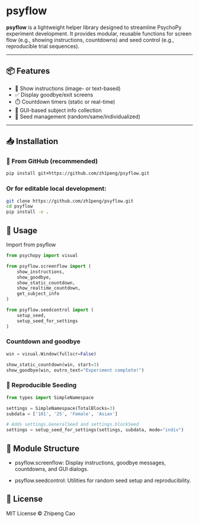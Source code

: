 # psyflow

**psyflow** is a lightweight helper library designed to streamline PsychoPy experiment development. It provides modular, reusable functions for screen flow (e.g., showing instructions, countdowns) and seed control (e.g., reproducible trial sequences).

---

## 📦 Features

- 🧠 Show instructions (image- or text-based)
- ✅ Display goodbye/exit screens
- ⏱️ Countdown timers (static or real-time)
- 👤 GUI-based subject info collection
- 🎲 Seed management (random/same/individualized)

---

## 📥 Installation

### 🔗 From GitHub (recommended)

```bash
pip install git+https://github.com/zh1peng/psyflow.git
```
### Or for editable local development:
``` bash
git clone https://github.com/zh1peng/psyflow.git
cd psyflow
pip install -e .
```

## 🔧 Usage
Import from psyflow
```python
from psychopy import visual

from psyflow.screenflow import (
    show_instructions,
    show_goodbye,
    show_static_countdown,
    show_realtime_countdown,
    get_subject_info
)

from psyflow.seedcontrol import (
    setup_seed,
    setup_seed_for_settings
)
```

###  Countdown and goodbye
```python
win = visual.Window(fullscr=False)

show_static_countdown(win, start=3)
show_goodbye(win, outro_text="Experiment complete!")
```

### 🧪 Reproducible Seeding
```python
from types import SimpleNamespace

settings = SimpleNamespace(TotalBlocks=3)
subdata = ['101', '25', 'Female', 'Asian']

# Adds settings.GeneralSeed and settings.blockSeed
settings = setup_seed_for_settings(settings, subdata, mode="indiv")
```

## 📁 Module Structure
* psyflow.screenflow: Display instructions, goodbye messages, countdowns, and GUI dialogs.

* psyflow.seedcontrol: Utilities for random seed setup and reproducibility.

## 📜 License
MIT License © Zhipeng Cao
